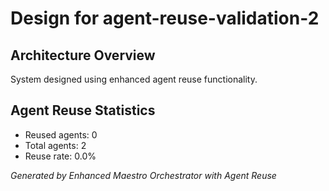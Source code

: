 # Design for agent-reuse-validation-2

## Architecture Overview
System designed using enhanced agent reuse functionality.

## Agent Reuse Statistics
- Reused agents: 0
- Total agents: 2
- Reuse rate: 0.0%

*Generated by Enhanced Maestro Orchestrator with Agent Reuse*
